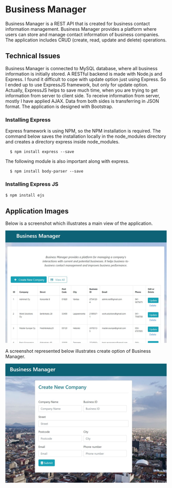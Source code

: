 # Business Manager
Business Manager is a REST API that is created for business contact information management.
Business Manager provides a platform where users can store and manage contact information of business companies.
The application includes CRUD (create, read, update and delete) operations.


## Technical Issues
Business Manager is connected to MySQL database, where all business information is initially stored. 
A RESTful backend is made with Node.js and Express. I found it difficult to cope with update option just using Express.
So I ended up to use ExpressJS framework, but only for update option. Actually, ExpressJS helps to save much time,
when you are trying to get information from server to client side. To receive information from server, mostly I have applied AJAX.
Data from both sides is transferring in JSON format. The application is designed with Bootstrap.

### Installing Express
Express framework is using NPM, so the NPM installation is required.
The command below saves the installation locally in the node_modules directory and creates a directory express inside node_modules.
```
  $ npm install express --save
```
The following module is also important along with express.
```
  $ npm install body-parser --save
```

### Installing Express JS
```
$ npm install ejs
```

## Application Images
Below is a screenshot which illustrates a main view of the application.

![Screenshot](public/img/businessmanager.JPG)

A screenshot represented below illustrates create option of Business Manager.

![Screenshot](public/img/createcompany.JPG)